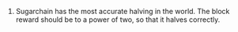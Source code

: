 1. Sugarchain has the most accurate halving in the world. The block reward should be to a power of two, so that it halves correctly.
